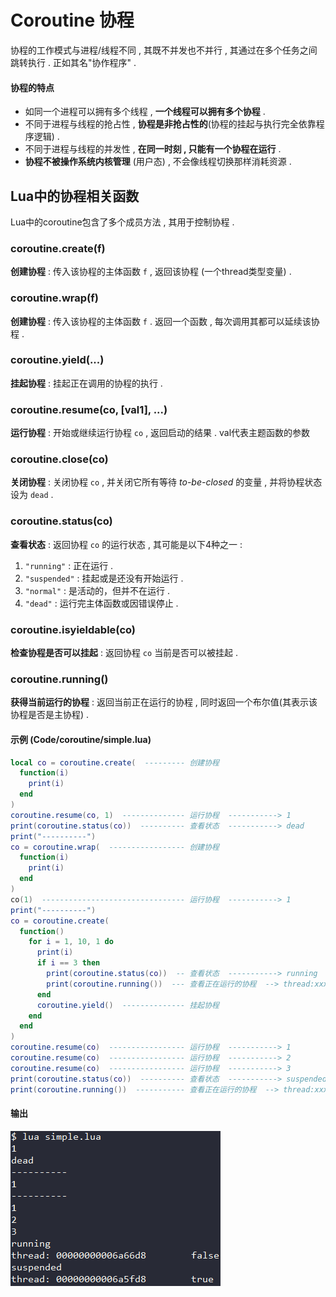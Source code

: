 
<div id="协程"></div>

# Coroutine 协程
协程的工作模式与进程/线程不同 , 其既不并发也不并行 , 其通过在多个任务之间跳转执行 . 正如其名"协作程序" .  
#### 协程的特点
- 如同一个进程可以拥有多个线程 , **一个线程可以拥有多个协程** .  
- 不同于进程与线程的抢占性 , **协程是非抢占性的**(协程的挂起与执行完全依靠程序逻辑) .
- 不同于进程与线程的并发性 , **在同一时刻 , 只能有一个协程在运行** .  
- **协程不被操作系统内核管理** (用户态) , 不会像线程切换那样消耗资源 .  

## Lua中的协程相关函数
Lua中的coroutine包含了多个成员方法 , 其用于控制协程 .  
### coroutine.create(f)
**创建协程** : 传入该协程的主体函数 `f` , 返回该协程 (一个thread类型变量) .
### coroutine.wrap(f)
**创建协程** : 传入该协程的主体函数 `f` . 返回一个函数 , 每次调用其都可以延续该协程 .
### coroutine.yield(...)
**挂起协程** : 挂起正在调用的协程的执行 .
### coroutine.resume(co, [val1], ...)
**运行协程** : 开始或继续运行协程 `co` , 返回启动的结果 . val代表主题函数的参数
### coroutine.close(co)
**关闭协程** : 关闭协程 `co` , 并关闭它所有等待 *to-be-closed* 的变量 , 并将协程状态设为 `dead` .
### coroutine.status(co)
**查看状态** : 返回协程 `co` 的运行状态 , 其可能是以下4种之一 : 
1. `"running"`   : 正在运行 .
2. `"suspended"` : 挂起或是还没有开始运行 .
3. `"normal"`    : 是活动的，但并不在运行 .
4. `"dead"`      : 运行完主体函数或因错误停止 .
### coroutine.isyieldable(co)
**检查协程是否可以挂起** : 返回协程 `co` 当前是否可以被挂起 .
### coroutine.running()
**获得当前运行的协程** : 返回当前正在运行的协程 , 同时返回一个布尔值(其表示该协程是否是主协程) .
#### 示例 (Code/coroutine/simple.lua)
```Lua
local co = coroutine.create(  --------- 创建协程
  function(i)  
    print(i)
  end
)
coroutine.resume(co, 1)  -------------- 运行协程  -----------> 1
print(coroutine.status(co))  ---------- 查看状态  -----------> dead
print("----------")
co = coroutine.wrap(  ----------------- 创建协程
  function(i)
    print(i)
  end
)
co(1)  -------------------------------- 运行协程  -----------> 1
print("----------")
co = coroutine.create(
  function()
    for i = 1, 10, 1 do
      print(i)
      if i == 3 then
        print(coroutine.status(co))  -- 查看状态  -----------> running
        print(coroutine.running())  --- 查看正在运行的协程  --> thread:xxx false
      end
      coroutine.yield()  -------------- 挂起协程
    end
  end
)
coroutine.resume(co)  ----------------- 运行协程  -----------> 1
coroutine.resume(co)  ----------------- 运行协程  -----------> 2
coroutine.resume(co)  ----------------- 运行协程  -----------> 3
print(coroutine.status(co))  ---------- 查看状态  -----------> suspended
print(coroutine.running())  ----------- 查看正在运行的协程  --> thread:xxx true
```
#### 输出
![5.simple.lua.png](../.img/5.simple.lua.png)